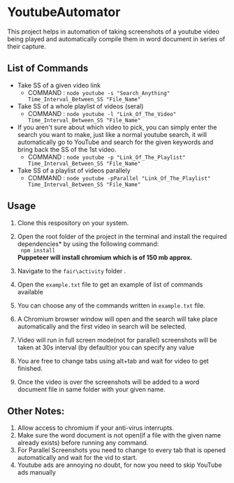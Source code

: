 # YoutubeAutomator
This project helps in automation of taking screenshots of a youtube video being played and automatically compile them in word document in series of their capture.<br />
## List of Commands<br />
* Take SS of  a given video link 
  * COMMAND : `node youtube -s "Search_Anything" Time_Interval_Between_SS "File_Name"`
* Take SS of a whole playlist of videos (seral)
  * COMMAND : `node youtube -l "Link_Of_The_Video" Time_Interval_Between_SS "File_Name"` 
* If you aren't sure about which video to pick, you can simply enter the search you want to make, just like a normal youtube search, it will automatically go to YouTube and search for the given keywords and bring back the SS of the 1st video. 
  * COMMAND : `node youtube -p "Link_Of_The_Playlist" Time_Interval_Between_SS "File_Name"`
* Take SS of  a playlist of videos parallely 
  * COMMAND : `node youtube -pParallel "Link_Of_The_Playlist" Time_Interval_Between_SS "File_Name"`
## Usage<br />
1. Clone this respository on your system.<br />
2. Open the root folder of the project in the terminal and install the required dependencies* by using the following command:<br />
                             ` npm install` <br />
  **Puppeteer will install chromium which is of 150 mb approx.** <br />

3. Navigate to the `fair\activity` folder .<br />
4. Open the ` example.txt ` file to get an example of list of commands available <br />
5. You can choose any of the commands written in `example.txt` file.<br />
6. A Chromium browser window will open and the search will take place automatically and the first video in search will be selected.<br />
7. Video will run in full screen mode(not for parallel) screenshots will be taken at 30s interval (by default)or you can specify any value<br />
8. You are free to change tabs using alt+tab and wait for video to get finished.<br />
9. Once the video is over the screenshots will be added to a word document file in same folder with your given name.

## Other Notes: <br />
1) Allow access to chromium if your anti-virus interrupts.<br />
2) Make sure the word document is not open(if a file with the  given name already exists) before running any command.
3) For Parallel Screenshots you need to change to every tab that is opened automatically and wait for the vid to start.
4) Youtube ads are annoying no doubt, for now you need to skip YouTube ads manually
